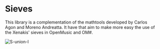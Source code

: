 # Sieves

This library is a complementation of the mathtools developed by Carlos Agon and Moreno Andreatta. It have that aim to make more easy the use of the Xenakis' sieves in OpenMusic and OM#.

![S-union-l](https://lh4.googleusercontent.com/GytZVG2Cwb6vz1sI0DcYSz1--v2AImgwQuuZRhx-KxXeF3FsSxp5_rQz6BQ2j714WAxlxVOnLEvjcMc6svhHjkqrjPjP4uLYOaXZZVwDVaBgWkML31U=w1280)
